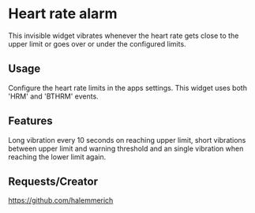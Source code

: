 # Heart rate alarm

This invisible widget vibrates whenever the heart rate gets close to the upper limit or goes over or under the configured limits.

## Usage

Configure the heart rate limits in the apps settings. This widget uses both 'HRM' and 'BTHRM' events.

## Features

Long vibration every 10 seconds on reaching upper limit, short vibrations between upper limit and warning threshold and an single vibration when reaching the lower limit again.

## Requests/Creator

https://github.com/halemmerich

